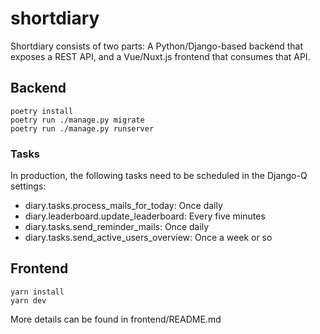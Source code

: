 # shortdiary

Shortdiary consists of two parts: A Python/Django-based backend that exposes a REST API, and a Vue/Nuxt.js frontend that consumes that API.

## Backend


```
poetry install
poetry run ./manage.py migrate
poetry run ./manage.py runserver
```

### Tasks

In production, the following tasks need to be scheduled in the Django-Q settings:

  * diary.tasks.process_mails_for_today: Once daily
  * diary.leaderboard.update_leaderboard: Every five minutes
  * diary.tasks.send_reminder_mails: Once daily
  * diary.tasks.send_active_users_overview: Once a week or so

## Frontend

```
yarn install
yarn dev
```

More details can be found in frontend/README.md
